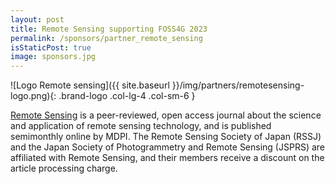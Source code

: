 ```yaml
---
layout: post
title: Remote Sensing supporting FOSS4G 2023
permalink: /sponsors/partner_remote_sensing
isStaticPost: true
image: sponsors.jpg
---
```


![Logo Remote sensing]({{ site.baseurl }}/img/partners/remotesensing-logo.png){: .brand-logo .col-lg-4 .col-sm-6 }

[Remote Sensing](https://www.mdpi.com/journal/remotesensing) is a peer-reviewed, open access journal about the science and application of remote sensing technology, and is published semimonthly online by MDPI. The Remote Sensing Society of Japan (RSSJ) and the Japan Society of Photogrammetry and Remote Sensing (JSPRS) are affiliated with Remote Sensing, and their members receive a discount on the article processing charge.
